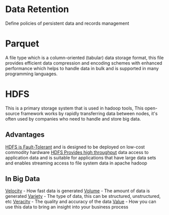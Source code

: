 # Data Retention
Define policies of persistent data and records management 
# Parquet
A file type which is a column-oriented (tabular) data storage format, this file provides efficient data compression and encoding schemes with enhanced performance which helps to handle data in bulk and is supported in many programming languages.
# HDFS
This is a primary storage system that is used in hadoop tools, This open-source framework works by rapidly transferring data between nodes, it's often used by companies who need to handle and store big data.
## Advantages
<u>HDFS is Fault-Tolerant</u> and is designed to be deployed on low-cost commodity hardware
<u>HDFS Provides high throughput</u> data access to application data and is suitable for applications that have large data sets and enables streaming access to file system data in apache hadoop
## In Big Data
<u>Velocity</u> - How fast data is generated 
<u>Volume</u> - The amount of data is generated
<u>Variety</u> - The type of data, this can be structured, unstructured, etc
<u>Veracity</u> - The quality and accuracy of the data
<u>Value</u> - How you can use this data to bring an insight into your business process